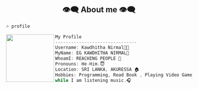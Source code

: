  <h2 align="center"> 👁️‍🗨️ About me 👁️‍🗨️ </h2>

```sh
> profile
```

<img align="left" src="gifs/ghost2-ezgif.com-gif-maker.gif" width="130px"/> 

```csharp
My Profile
-------------------------------
Username: Kawdhitha Nirmal🧑‍💻
MyName: EG KAWDHITHA NIRMAL👻
WhoamI: REACHING PEOPLE 💸
Pronouns: He-Him.😇
Location: SRI LANKA, AKURESSA 🏠
Hobbies: Programming, Read Book , Playing Video Game ✌️
while I am listening music.🎧
```

<div>
<br>
<br>
<br>
<br>
